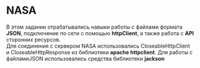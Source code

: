 # NASA
В этом задании отрабатывались навыки работы с файлами формата **JSON**, подключение по сети с помощью **httpClient**, а также работа с **API** сторонних ресурсов.
</br>Для соединения с сервером NASA использовались CloseableHttpClient и CloseableHttpResponse из библиотеки **apache httpclient**. Для работы с файламиJSON использовались
средства библиотеки **jackson**
